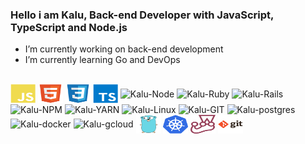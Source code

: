 ### Hello i am Kalu, Back-end Developer with JavaScript, TypeScript and Node.js

-  I’m currently working on back-end development
-  I’m currently learning Go and DevOps

  
 </div>
<div style="display: inline_block"><br> 
  <img align="center" alt="Kalu-JS" height="30" width="40" src="https://raw.githubusercontent.com/devicons/devicon/master/icons/javascript/javascript-plain.svg">
  <img align="center" alt="Kalu-HTML" height="30" width="40" src="https://raw.githubusercontent.com/devicons/devicon/master/icons/html5/html5-original.svg">
  <img align="center" alt="Kalu-CSS" height="30" width="40" src="https://raw.githubusercontent.com/devicons/devicon/master/icons/css3/css3-original.svg">
  <img align="center" alt="Kalu-Ts" height="30" width="40" src="https://raw.githubusercontent.com/devicons/devicon/master/icons/typescript/typescript-plain.svg">
  <img align="center" alt="Kalu-Node" height="30" width="40" src="https://cdn.jsdelivr.net/gh/devicons/devicon/icons/nodejs/nodejs-original.svg" />
  <img align="center" alt="Kalu-Ruby" height="30" width="40" src="https://cdn.jsdelivr.net/gh/devicons/devicon/icons/ruby/ruby-original.svg" />
  <img align="center" alt="Kalu-Rails" height="30" width="40" src="https://cdn.jsdelivr.net/gh/devicons/devicon/icons/rails/rails-plain.svg" />
  <img align="center" alt="Kalu-NPM" height="30" width="40" src="https://cdn.jsdelivr.net/gh/devicons/devicon/icons/npm/npm-original-wordmark.svg" />
  <img align="center" alt="Kalu-YARN" height="30" width="40" src="https://cdn.jsdelivr.net/gh/devicons/devicon/icons/yarn/yarn-original.svg" />
  <img align="center" alt="Kalu-Linux" height="30" width="40" src="https://cdn.jsdelivr.net/gh/devicons/devicon/icons/linux/linux-original.svg" />
  <img align="center" alt="Kalu-GIT" height="30" width="40" src="https://cdn.jsdelivr.net/gh/devicons/devicon/icons/git/git-original.svg" />
  <img align="center" alt="Kalu-postgres" height="30" width="40" src="https://cdn.jsdelivr.net/gh/devicons/devicon/icons/postgresql/postgresql-original.svg" />
  <img align="center" alt="Kalu-docker" height="30" width="40" src="https://cdn.jsdelivr.net/gh/devicons/devicon/icons/docker/docker-original.svg" />
  <img align="center" alt="Kalu-gcloud" height="30" width="40" src="https://cdn.jsdelivr.net/gh/devicons/devicon/icons/googlecloud/googlecloud-original.svg" />
  <img align="center" alt="Kalu-gcloud" height="30" width="40" src="https://github.com/devicons/devicon/blob/v2.15.1/icons/go/go-original.svg" />
  <img align="center" alt="Kalu-gcloud" height="30" width="40" src="https://github.com/devicons/devicon/blob/v2.15.1/icons/kubernetes/kubernetes-plain.svg" />
   <img align="center" alt="Kalu-gcloud" height="30" width="40" src="https://github.com/devicons/devicon/blob/v2.15.1/icons/jest/jest-plain.svg" />
  <img align="center" alt="Kalu-gcloud" height="30" width="40" src="https://github.com/devicons/devicon/blob/v2.15.1/icons/git/git-original-wordmark.svg" />
  </div>

